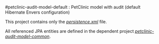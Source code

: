 #petclinic-audit-model-default : PetClinic model with audit (default Hibernate Envers configuration)

This project contains only the [*persistence.xml*](src/main/resources/META-INF/persistence.xml) file.

All referenced JPA entities are defined in the dependent project [*petclinic-audit-model-common*](../petclinic-audit-model-common).
